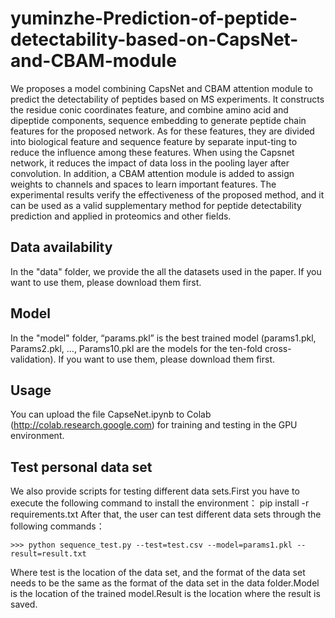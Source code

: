 # yuminzhe-Prediction-of-peptide-detectability-based-on-CapsNet-and-CBAM-module
We proposes a model combining CapsNet and CBAM attention module to predict the detectability of peptides based on MS experiments. It constructs the residue conic coordinates feature, and combine amino acid and dipeptide components, sequence embedding to generate peptide chain features for the proposed network. As for these features, they are divided into biological feature and sequence feature by separate input-ting to reduce the influence among these features. When using the Capsnet network, it reduces the impact of data loss in the pooling layer after convolution. In addition, a CBAM attention module is added to assign weights to channels and spaces to learn important features. The experimental results verify the effectiveness of the proposed method, and it can be used as a valid supplementary method for peptide detectability prediction and applied in proteomics and other fields.



## Data availability
In the "data" folder, we provide the all the datasets used in the paper. If you want to use them, please download them first.


## Model
In the "model" folder, “params.pkl” is the best trained model (params1.pkl, Params2.pkl, …, Params10.pkl are the models for the ten-fold cross-validation). If you want to use them, please download them first.


## Usage
You can upload the file CapseNet.ipynb to Colab (http://colab.research.google.com) for training and testing in the GPU environment.

## Test personal data set
We also provide scripts for testing different data sets.First you have to execute the following command to install the environment：
pip install -r requirements.txt
After that, the user can test different data sets through the following commands：
```
>>> python sequence_test.py --test=test.csv --model=params1.pkl --result=result.txt
```
Where test is the location of the data set, and the format of the data set needs to be the same as the format of the data set in the data folder.Model is the location of the trained model.Result is the location where the result is saved.


